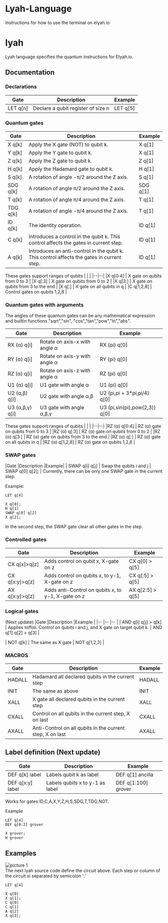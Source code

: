 # Lyah-Language
Instructions for how to use the terminal on elyah.io 

# lyah
Lyah language specifies the quantum instructions for Elyah.io. 

## Documentation

### Declarations
|Gate  |Description  |Example|
|--|--|--|
|LET q[n] |Declare a qubit register of size n | LET q[5] |

### Quantum gates
|Gate  |Description  |Example|
|--|--|--|
| X q[k] | Apply the  X gate (NOT) to qubit k. | X q[1]  |
| Y q[k]  | Apply the  Y gate  to qubit k. |X q[1]  |
| Z q[k]  | Apply the  Z gate  to qubit k. |Z q[1]  |
| H q[k]  | Apply the  Hadamard gate  to qubit k. |H q[1] |
| S q[k]  | A rotation of angle -π/2  around the Z axis.  |S q[1] |
| SDG q[k]  | A rotation of angle π/2  around the Z axis.  |SDG q[1] |
| T q[k]  | A rotation of angle π/4  around the Z axis.  |T q[1] |
| TDG q[k]  | A rotation of angle -π/4  around the Z axis.  |T q[1] |
| ID q[k]  | The identity operation.  |ID q[1] |
| C q[k]  | Introduces a control in the qubit k. This control affects the gates in current step.  |ID q[1] |
| A q[k]  | Introduces an anti-control in the qubit k. This control affects the gates in current step.   |ID q[1] |

These gates support ranges of qubits 
|  |  |
|--|--|
|X q[0:4] | X gate on qubits from 0 to 3 |
|X q[:3] | X gate on qubits from 0 to 2 |
|X q[3:] | X gate on qubits from 3 to the end   |
|X q[:] | X gate on all qubits in q |
|C q[1,2,8] | Control gates on qubits 1,2,8 |

### Quantum gates with arguments
The angles of these quantum gates can be any mathematical expression and builtin functions "sqrt","sin", "cos","tan","pow","ln","abs".   

|Gate  |Description  |Example|
|--|--|--|
| RX (α) q[i]  | Rotate on axis-x with angle α   | RX (pi) q[0] |
| RY (α) q[i]  | Rotate on axis-y with angle α   | RY (pi) q[0] |
| RZ (α) q[i]  | Rotate on axis-z with angle α   | RZ (pi) q[0] |
| U1 (α) q[i]  | U1 gate with angle α   | U1 (pi) q[0] |
| U2 (α,β) q[i]  |  U2 gate with angle α,β  | U2 (pi,pi + 3*pi,pi/4) q[0] |
| U3 (α,β,γ) q[i]  | U3 gate with angle α,β,γ  | U3 (pi,sin(pi),pow(2,3)) q[0] |

These gates support ranges of qubits 
|  |  |
|--|--|
|RZ (α) q[0:4] | RZ (α) gate on qubits from 0 to 3 |
|RZ (α) q[:3] | RZ (α) gate on qubits from 0 to 2 |
|RZ (α) q[3:] | RZ (α) gate on qubits from 3 to the end   |
|RZ (α) q[:] | RZ (α) gate on all qubits in q |
|RZ (α) q[1,2,8] | RZ (α) gate on qubits 1,2,8 |


### SWAP gates
|Gate  |Description  |Example|
| SWAP q[i] q[j]  | Swap the qubits i and j  | SWAP q[0] q[2]; |
Currently, there can be only one SWAP gate in the current step.

Example:
```
LET q[4]

X q[0];
H q[1]
SWAP q[0] q[2]
X q[2];

```
In the second step, the SWAP gate clear all other gates in the step. 

### Controlled gates
|Gate  |Description  |Example|
|--|--|--|
| CX q[x]>q[z]  | Adds control on qubit x, X-gate on z | CX q[0] > q[5] |
| CX q[x:y]>q[z]  | Adds control on qubits x, to y-1, X-gate on z | CX q[:5] > q[5] |
| AX q[x:y]>q[z]  | Adds anti-Control on qubits x, to y-1, X-gate on z | AX q[2:5] > q[5] |
   

### Logical gates
(Next update)
|Gate   |Description   |Example |
|-- |-- |-- |
| AND q[i] q[j] > q[k] | Applies toffoli. Control on qubits i and j, and X gate on target qubit k.   | AND q[1] q[2] > q[3]   |

| NOT q[k] | The same as X gate   | NOT q[1,2,3]   |


### MACROS 
|Gate   |Description   |Example |
|-- |-- |-- |
| HADALL  | Hadamard all declared qubits in the current step  | HADALL  |
| INIT  | The same as above  | INIT  |
| XALL  | X gate all declared qubits in the current step  | XALL  |
| CXALL  | Control on all qubits in the current step, X on last   | CXALL  |
| AXALL  | Anti-Control on all qubits in the current step, X on last   | AXALL  |

## Label definition (Next update)
|Gate   |Description   |Example |
|-- |-- |-- |
|DEF q[k] label | Labels qubit k as label | DEF q[1] ancilla |
|DEF q[x:y] label | Labels qubits x to y-1  as label | DEF q[1:100] grover|
 
Works for  gates ID,C,A,X,Y,Z,H,S,SDG,T,TDG,NOT. 

Example 
```
LET q[4]
DEF q[0:2] grover

X grover;
H grover
```


## Examples
![picture 1](/images/cir1.png)  
The next lyah source code define the circuit above. Each step or column of the circuit si separated by semicolon ';' 
```
LET q[4]

X q[0]
X q[1];
C q[0]
C q[1]
A q[2]
X q[3];
```

